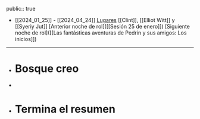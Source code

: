 public:: true

- [[2024_01_25]] - [[2024_04_24]]
  [Lugares]([[]])
  [[Clint]], [[Elliot Witt]] y [[Syeriy Jut]] 
  [Anterior noche de rol]([[Sesión 25 de enero]])
  [Siguiente noche de rol]([[Las fantásticas aventuras de Pedrin y sus amigos: Los inicios]])
- ---
- # Bosque creo
-
- # Termina el resumen